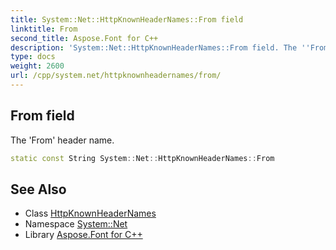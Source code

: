 ```yaml
---
title: System::Net::HttpKnownHeaderNames::From field
linktitle: From
second_title: Aspose.Font for C++
description: 'System::Net::HttpKnownHeaderNames::From field. The ''From'' header name in C++.'
type: docs
weight: 2600
url: /cpp/system.net/httpknownheadernames/from/
---
```

## From field


The 'From' header name.

```cpp
static const String System::Net::HttpKnownHeaderNames::From
```

## See Also

* Class [HttpKnownHeaderNames](../)
* Namespace [System::Net](../../)
* Library [Aspose.Font for C++](../../../)
